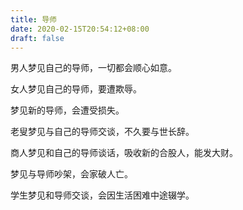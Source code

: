 ```yaml
---
title: 导师
date: 2020-02-15T20:54:12+08:00
draft: false
---
```


男人梦见自己的导师，一切都会顺心如意。<br>


女人梦见自己的导师，要遭欺辱。<br>


梦见新的导师，会遭受损失。<br>


老叟梦见与自己的导师交谈，不久要与世长辞。<br>


商人梦见和自己的导师谈话，吸收新的合股人，能发大财。<br>


梦见与导师吵架，会家破人亡。<br>


学生梦见和导师交谈，会因生活困难中途辍学。<br>
